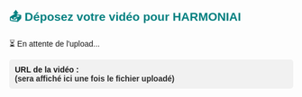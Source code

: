 <!DOCTYPE html>
<html lang="fr">
<head>
  <meta charset="UTF-8">
  <title>Upload vidéo HARMONIAI</title>
  <script>
    UPLOADCARE_PUBLIC_KEY = 'f44deb9e0290fb01757b';
  </script>
  <script src="https://ucarecdn.com/libs/widget/3.x/uploadcare.full.min.js"></script>
  <style>
    body {
      font-family: Arial, sans-serif;
      margin: 40px;
    }
    h2 {
      color: #008080;
    }
    #videoUrl {
      font-weight: bold;
      color: #2b2b2b;
      word-break: break-all;
    }
    .url-box {
      background: #f1f1f1;
      padding: 10px;
      margin-top: 10px;
      border-radius: 5px;
    }
  </style>
</head>
<body>

  <h2>📤 Déposez votre vidéo pour HARMONIAI</h2>

  <input type="hidden" role="uploadcare-uploader"
         data-crop="free"
         data-images-only="false"
         data-multiple="false"
         data-clearable
         data-tabs="file url camera" />

  <p id="status">⏳ En attente de l'upload...</p>

  <div class="url-box">
    <strong>URL de la vidéo :</strong><br>
    <span id="videoUrl">(sera affiché ici une fois le fichier uploadé)</span>
  </div>

  <script>
    uploadcare.Widget('[role=uploadcare-uploader]').onUploadComplete(function(info) {
      document.getElementById('status').textContent = "✅ Upload terminé ! Copiez l'URL ci-dessous.";
      document.getElementById('videoUrl').textContent = info.cdnUrl;
    });
  </script>

</body>
</html>

